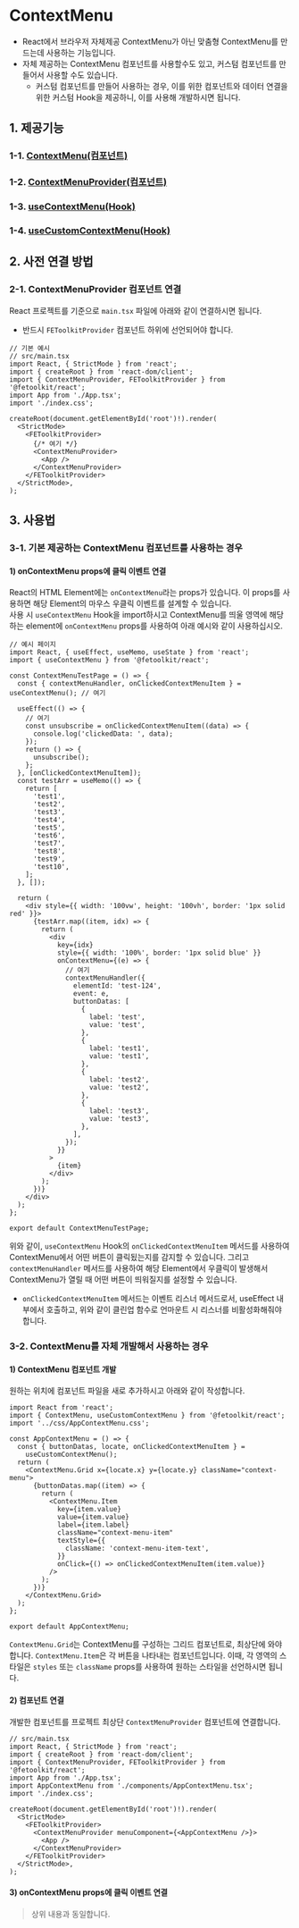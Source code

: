 # ContextMenu

- React에서 브라우저 자체제공 ContextMenu가 아닌 맞춤형 ContextMenu를 만드는데 사용하는 기능입니다.
- 자체 제공하는 ContextMenu 컴포넌트를 사용할수도 있고, 커스텀 컴포넌트를 만들어서 사용할 수도 있습니다.
  - 커스텀 컴포넌트를 만들어 사용하는 경우, 이를 위한 컴포넌트와 데이터 연결을 위한 커스텀 Hook을 제공하니, 이를 사용해 개발하시면 됩니다.

## 1. 제공기능

### 1-1. [ContextMenu(컴포넌트)](../components/ContextMenu.md)

### 1-2. [ContextMenuProvider(컴포넌트)](../components/ContextMenuProvider.md)

### 1-3. [useContextMenu(Hook)](../hooks/useContextMenu.md)

### 1-4. [useCustomContextMenu(Hook)](../hooks/useCustomContextMenu.md)

## 2. 사전 연결 방법

### 2-1. ContextMenuProvider 컴포넌트 연결

React 프로젝트를 기준으로 `main.tsx` 파일에 아래와 같이 연결하시면 됩니다.

- 반드시 `FEToolkitProvider` 컴포넌트 하위에 선언되어야 합니다.

```tsx
// 기본 예시
// src/main.tsx
import React, { StrictMode } from 'react';
import { createRoot } from 'react-dom/client';
import { ContextMenuProvider, FEToolkitProvider } from '@fetoolkit/react';
import App from './App.tsx';
import './index.css';

createRoot(document.getElementById('root')!).render(
  <StrictMode>
    <FEToolkitProvider>
      {/* 여기 */}
      <ContextMenuProvider>
        <App />
      </ContextMenuProvider>
    </FEToolkitProvider>
  </StrictMode>,
);
```

## 3. 사용법

### 3-1. 기본 제공하는 ContextMenu 컴포넌트를 사용하는 경우

#### 1) onContextMenu props에 클릭 이벤트 연결

React의 HTML Element에는 `onContextMenu`라는 props가 있습니다.
이 props를 사용하면 해당 Element의 마우스 우클릭 이벤트를 설계할 수 있습니다.  
사용 시 `useContextMenu` Hook을 import하시고 ContextMenu를 띄울 영역에 해당하는 element에 `onContextMenu` props를 사용하여 아래 예시와 같이 사용하십시오.

```tsx
// 예시 페이지
import React, { useEffect, useMemo, useState } from 'react';
import { useContextMenu } from '@fetoolkit/react';

const ContextMenuTestPage = () => {
  const { contextMenuHandler, onClickedContextMenuItem } = useContextMenu(); // 여기

  useEffect(() => {
    // 여기
    const unsubscribe = onClickedContextMenuItem((data) => {
      console.log('clickedData: ', data);
    });
    return () => {
      unsubscribe();
    };
  }, [onClickedContextMenuItem]);
  const testArr = useMemo(() => {
    return [
      'test1',
      'test2',
      'test3',
      'test4',
      'test5',
      'test6',
      'test7',
      'test8',
      'test9',
      'test10',
    ];
  }, []);

  return (
    <div style={{ width: '100vw', height: '100vh', border: '1px solid red' }}>
      {testArr.map((item, idx) => {
        return (
          <div
            key={idx}
            style={{ width: '100%', border: '1px solid blue' }}
            onContextMenu={(e) => {
              // 여기
              contextMenuHandler({
                elementId: 'test-124',
                event: e,
                buttonDatas: [
                  {
                    label: 'test',
                    value: 'test',
                  },
                  {
                    label: 'test1',
                    value: 'test1',
                  },
                  {
                    label: 'test2',
                    value: 'test2',
                  },
                  {
                    label: 'test3',
                    value: 'test3',
                  },
                ],
              });
            }}
          >
            {item}
          </div>
        );
      })}
    </div>
  );
};

export default ContextMenuTestPage;
```

위와 같이, `useContextMenu` Hook의 `onClickedContextMenuItem` 메서드를 사용하여 ContextMenu에서 어떤 버튼이 클릭됬는지를 감지할 수 있습니다. 그리고 `contextMenuHandler` 메서드를 사용하여 해당 Element에서 우클릭이 발생해서 ContextMenu가 열릴 때 어떤 버튼이 띄워질지를 설정할 수 있습니다.

- `onClickedContextMenuItem` 메서드는 이벤트 리스너 메서드로서, useEffect 내부에서 호출하고, 위와 같이 클린업 함수로 언마운트 시 리스너를 비활성화해줘야 합니다.

### 3-2. ContextMenu를 자체 개발해서 사용하는 경우

#### 1) ContextMenu 컴포넌트 개발

원하는 위치에 컴포넌트 파일을 새로 추가하시고 아래와 같이 작성합니다.

```tsx
import React from 'react';
import { ContextMenu, useCustomContextMenu } from '@fetoolkit/react';
import '../css/AppContextMenu.css';

const AppContextMenu = () => {
  const { buttonDatas, locate, onClickedContextMenuItem } =
    useCustomContextMenu();
  return (
    <ContextMenu.Grid x={locate.x} y={locate.y} className="context-menu">
      {buttonDatas.map((item) => {
        return (
          <ContextMenu.Item
            key={item.value}
            value={item.value}
            label={item.label}
            className="context-menu-item"
            textStyle={{
              className: 'context-menu-item-text',
            }}
            onClick={() => onClickedContextMenuItem(item.value)}
          />
        );
      })}
    </ContextMenu.Grid>
  );
};

export default AppContextMenu;
```

`ContextMenu.Grid`는 ContextMenu를 구성하는 그리드 컴포넌트로, 최상단에 와야 합니다. `ContextMenu.Item`은 각 버튼을 나타내는 컴포넌트입니다. 이때, 각 영역의 스타일은 `styles` 또는 `className` props를 사용하여 원하는 스타일을 선언하시면 됩니다.

#### 2) 컴포넌트 연결

개발한 컴포넌트를 프로젝트 최상단 `ContextMenuProvider` 컴포넌트에 연결합니다.

```tsx
// src/main.tsx
import React, { StrictMode } from 'react';
import { createRoot } from 'react-dom/client';
import { ContextMenuProvider, FEToolkitProvider } from '@fetoolkit/react';
import App from './App.tsx';
import AppContextMenu from './components/AppContextMenu.tsx';
import './index.css';

createRoot(document.getElementById('root')!).render(
  <StrictMode>
    <FEToolkitProvider>
      <ContextMenuProvider menuComponent={<AppContextMenu />}>
        <App />
      </ContextMenuProvider>
    </FEToolkitProvider>
  </StrictMode>,
);
```

#### 3) onContextMenu props에 클릭 이벤트 연결

> 상위 내용과 동일합니다.
